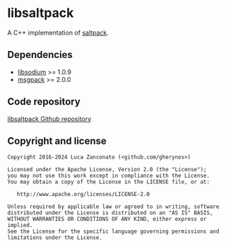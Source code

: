libsaltpack
===========
A C++ implementation of [saltpack](https://saltpack.org).

Dependencies
------------

* [libsodium](https://download.libsodium.org/doc/) >= 1.0.9
* [msgpack](https://github.com/msgpack/msgpack-c) >= 2.0.0

Code repository
---------------

[libsaltpack Github repository](https://github.com/gherynos/libsaltpack)

Copyright and license
---------------------

    Copyright 2016-2024 Luca Zanconato (<github.com/gherynos>)
    
    Licensed under the Apache License, Version 2.0 (the "License");
    you may not use this work except in compliance with the License.
    You may obtain a copy of the License in the LICENSE file, or at:
    
       http://www.apache.org/licenses/LICENSE-2.0
    
    Unless required by applicable law or agreed to in writing, software
    distributed under the License is distributed on an "AS IS" BASIS,
    WITHOUT WARRANTIES OR CONDITIONS OF ANY KIND, either express or implied.
    See the License for the specific language governing permissions and
    limitations under the License.